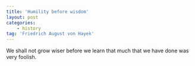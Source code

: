 ```yaml
---
title: 'Humility before wisdom'
layout: post
categories:
    - history
tag: 'Friedrich August von Hayek'
---
```


We shall not grow wiser before we learn that much that we have done was very foolish.